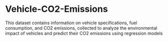 # Vehicle-CO2-Emissions
This dataset contains information on vehicle specifications, fuel consumption, and CO2 emissions, collected to analyze the environmental impact of vehicles and predict their CO2 emissions using regression models
